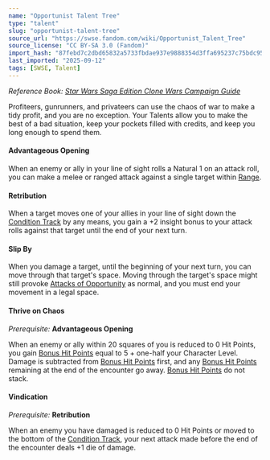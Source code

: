 ```yaml
---
name: "Opportunist Talent Tree"
type: "talent"
slug: "opportunist-talent-tree"
source_url: "https://swse.fandom.com/wiki/Opportunist_Talent_Tree"
source_license: "CC BY-SA 3.0 (Fandom)"
import_hash: "87febd7c2dbd65832a5733fbdae937e9888354d3ffa695237c75bdc95c8824e6"
last_imported: "2025-09-12"
tags: [SWSE, Talent]
---
```

*Reference Book: [Star Wars Saga Edition Clone Wars Campaign Guide](https://swse.fandom.com/wiki/Star_Wars_Saga_Edition_Clone_Wars_Campaign_Guide)*

Profiteers, gunrunners, and privateers can use the chaos of war to make a tidy profit, and you are no exception. Your Talents allow you to make the best of a bad situation, keep your pockets filled with credits, and keep you long enough to spend them.
#### **Advantageous Opening**
When an enemy or ally in your line of sight rolls a Natural 1 on an attack roll, you can make a melee or ranged attack against a single target within [Range](https://swse.fandom.com/wiki/Range).
#### **Retribution**
When a target moves one of your allies in your line of sight down the [Condition Track](https://swse.fandom.com/wiki/Condition_Track) by any means, you gain a +2 insight bonus to your attack rolls against that target until the end of your next turn.
#### **Slip By**
When you damage a target, until the beginning of your next turn, you can move through that target's space. Moving through the target's space might still provoke [Attacks of Opportunity](https://swse.fandom.com/wiki/Attacks_of_Opportunity) as normal, and you must end your movement in a legal space.
#### **Thrive on Chaos**
*Prerequisite:* **Advantageous Opening**

When an enemy or ally within 20 squares of you is reduced to 0 Hit Points, you gain [Bonus Hit Points](https://swse.fandom.com/wiki/Bonus_Hit_Points) equal to 5 + one-half your Character Level. Damage is subtracted from [Bonus Hit Points](https://swse.fandom.com/wiki/Bonus_Hit_Points) first, and any [Bonus Hit Points](https://swse.fandom.com/wiki/Bonus_Hit_Points) remaining at the end of the encounter go away. [Bonus Hit Points](https://swse.fandom.com/wiki/Bonus_Hit_Points) do not stack.
#### **Vindication**
*Prerequisite:* **Retribution**

When an enemy you have damaged is reduced to 0 Hit Points or moved to the bottom of the [Condition Track](https://swse.fandom.com/wiki/Condition_Track), your next attack made before the end of the encounter deals +1 die of damage.